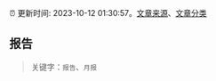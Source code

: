 :alarm_clock: 更新时间: 2023-10-12 01:30:57。[文章来源](/README.md)、[文章分类](/TAGS.md)

## 报告


> 关键字：`报告`、`月报`



